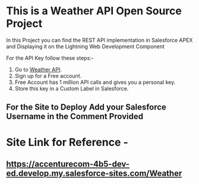 # This is a Weather API Open Source Project

In this Project you can find the REST API implementation in Salesforce APEX and Displaying it on the Lightning Web Development Component

For the API Key follow these steps:-

1. Go to [Weather API](https://www.weatherapi.com/).
2. Sign up for a Free account.
3. Free Account has 1 million API calls and gives you a personal key.
4. Store this key in a Custom Label in Salesforce.

## For the Site to Deploy Add your Salesforce Username in the Comment Provided

# Site Link for Reference - 
## https://accenturecom-4b5-dev-ed.develop.my.salesforce-sites.com/Weather
